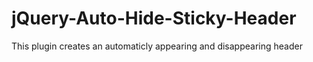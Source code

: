 # jQuery-Auto-Hide-Sticky-Header
This plugin creates an automaticly appearing and disappearing header
